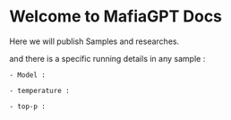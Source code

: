 # Welcome to MafiaGPT Docs

Here we will publish Samples and researches.

and there is a specific running details in any sample :
 
    - Model : 
 
    - temperature : 
 
    - top-p : 
